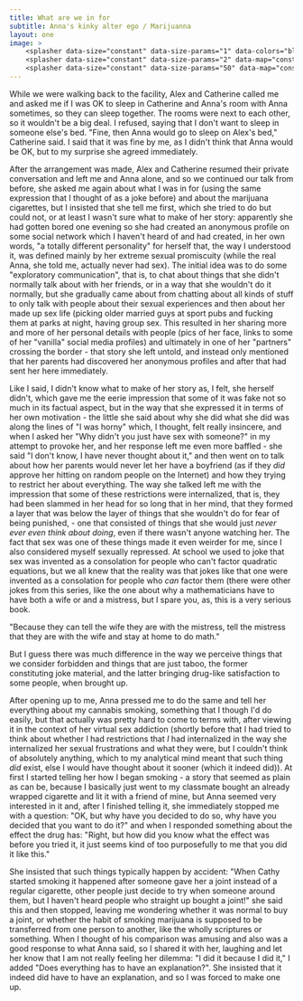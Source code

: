 ```yaml
---
title: What are we in for
subtitle: Anna's kinky alter ego / Marijuanna
layout: one
image: >
    <splasher data-size="constant" data-size-params="1" data-colors="black" data-map="fractal" data-params="5"></splasher>
    <splasher data-size="constant" data-size-params="2" data-map="constant" data-params="100"></splasher>
    <splasher data-size="constant" data-size-params="50" data-map="constant" data-params="10000"></splasher>
---
```


While we were walking back to the facility, Alex and Catherine called me and asked me if I was OK to sleep in Catherine and Anna's room with Anna sometimes, so they can sleep together. The rooms were next to each other, so it wouldn't be a big deal. I refused, saying that I don't want to sleep in someone else's bed.  <span class="voice-cathy">"Fine, then Anna would go to sleep on Alex's bed," </span>Catherine said. I said that it was fine by me, as I didn't think that Anna would be OK, but to my surprise she agreed immediately. 

After the arrangement was made, Alex and Catherine resumed their private conversation and left me and Anna alone, and so we continued our talk from before, she asked me again about what I was in for (using the same expression that I thought of as a joke before) and about the marijuana cigarettes, but I insisted that she tell me first, which she tried to do but could not, or at least I wasn't sure what to make of her story: apparently she had gotten bored one evening so she had created an anonymous profile on some social network which I haven't heard of and had created, in her own words, "a totally different personality" for herself that, the way I understood it, was defined mainly by her extreme sexual promiscuity (while the real Anna, she told me, actually never had sex). The initial idea was to do some "exploratory communication", that is, to chat about things that she didn't normally talk about with her friends, or in a way that she wouldn't do it normally, but she gradually came about from chatting about all kinds of stuff to only talk with people about their sexual experiences and then about her made up sex life (picking older married guys at sport pubs and fucking them at parks at night, having group sex.  This resulted in her sharing more and more of her personal details with people (pics of her face, links to some of her "vanilla" social media profiles) and ultimately in one of her "partners" crossing the border - that story she left untold, and instead only mentioned that her parents had discovered her anonymous profiles and after that had sent her here immediately.

Like I said, I didn't know what to make of her story as, I felt, she herself didn't, which gave me the eerie impression that some of it was fake not so much in its factual aspect, but in the way that she expressed it in terms of her own motivation - the little she said about why she did what she did was along the lines of "I was horny" which, I thought, felt really insincere, and when I asked her "Why didn't you just have sex with someone?" in my attempt to provoke her, and her response left me even more baffled - she said  "I don't know, I have never thought about it," and then went on to talk about how her parents would never let her have a boyfriend (as if they *did* approve her hitting on random people on the Internet) and how they trying to restrict her about everything. The way she talked left me with the impression that some of these restrictions were internalized, that is, they had been slammed in her head for so long that in her mind, that they formed a layer that was below the layer of things that she wouldn't do for fear of being punished, - one that consisted of things that she would just *never ever even think about doing*, even if there wasn't anyone watching her. The fact that sex was one of these things made it even weirder for me, since I also considered myself sexually repressed. At school we used to joke that sex was invented as a consolation for people who can't factor quadratic equations, but we all knew that the reality was that jokes like that one were invented as a consolation for people who *can* factor them (there were other jokes from this series, like the one about why a mathematicians have to have both a wife or and a mistress, but I spare you, as, this is a very serious book.

 <span class="voice-maxim">"Because they can tell the wife they are with the mistress, tell the mistress that they are with the wife and stay at home to do math."</span>

But I guess there was much difference in the way we perceive things that we consider forbidden and things that are just taboo, the former constituting joke material, and the latter bringing drug-like satisfaction to some people, when brought up. 

After opening up to me, Anna pressed me to do the same and tell her everything about my cannabis smoking, something that I though I'd do easily, but that actually was pretty hard to come to terms with, after viewing it in the context of her virtual sex addiction (shortly before that I had tried to think about whether I had restrictions that *I* had internalized in the way she internalized her sexual frustrations and what they were, but I couldn't think of absolutely anything, which to my analytical mind meant that such thing *did* exist, else I would have thought about it sooner (which it indeed did)). At first I started telling her how I began smoking - a story that seemed as plain as can be, because I basically just went to my classmate bought an already wrapped cigarette and lit it with a friend of mine, but Anna seemed very interested in it and, after I finished telling it, she immediately stopped me with a question:  <span class="voice-anna">"OK, but why have you decided to do so, why have you decided that you want to do it?" </span>and when I responded something about the effect the drug has:  <span class="voice-anna">"Right, but how did you know what the effect was before you tried it, it just seems kind of too purposefully to me that you did it like this." </span>

She insisted that such things typically happen by accident:  <span class="voice-anna">"When Cathy started smoking it happened after someone gave her a joint instead of a regular cigarette, other people just decide to try when someone around them, but I haven't heard people who straight up bought a joint!" </span>she said this and then stopped, leaving me wondering whether it was normal to buy a joint, or whether the habit of smoking marijuana is supposed to be transferred from one person to another, like the wholly scriptures or something. When I thought of his comparison was amusing and also was a good response to what Anna said, so I shared it with her, laughing and let her know that I am not really feeling her dilemma:  <span class="voice-maxim">"I did it because I did it," </span>I added <span class="voice-maxim"> "Does everything has to have an explanation?"</span>. She insisted that it indeed did have to have an explanation, and so I was forced to make one up.
